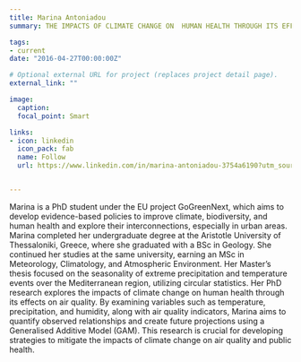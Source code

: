 ```yaml
---
title: Marina Antoniadou
summary: THE IMPACTS OF CLIMATE CHANGE ON  HUMAN HEALTH THROUGH ITS EFFECTS ON AIR QUALITY

tags:
- current
date: "2016-04-27T00:00:00Z"

# Optional external URL for project (replaces project detail page).
external_link: ""

image:
  caption: 
  focal_point: Smart

links:
- icon: linkedin
  icon_pack: fab
  name: Follow
  url: https://www.linkedin.com/in/marina-antoniadou-3754a6190?utm_source=share&utm_campaign=share_via&utm_content=profile&utm_medium=ios_app


---
```


Marina is a PhD student under the EU project GoGreenNext, which aims to develop evidence-based policies to improve climate, biodiversity, and human health and explore their interconnections, especially in urban areas. Marina completed her undergraduate degree at the Aristotle University of Thessaloniki, Greece, where she graduated with a BSc in Geology. She continued her studies at the same university, earning an MSc in Meteorology, Climatology, and Atmospheric Environment. Her Master’s thesis focused on the seasonality of extreme precipitation and temperature events over the Mediterranean region, utilizing circular statistics. Her PhD research explores the impacts of climate change on human health through its effects on air quality. By examining variables such as temperature, precipitation, and humidity, along with air quality indicators, Marina aims to quantify observed relationships and create future projections using a Generalised Additive Model (GAM). This research is crucial for developing strategies to mitigate the impacts of climate change on air quality and public health.
